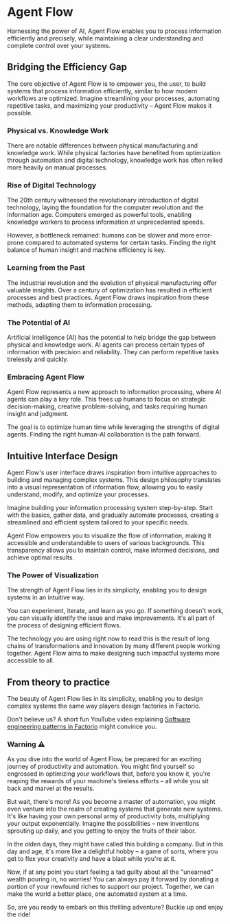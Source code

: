 # Agent Flow

Harnessing the power of AI, Agent Flow enables you to process information
efficiently and precisely, while maintaining a clear understanding and complete
control over your systems.

## Bridging the Efficiency Gap

The core objective of Agent Flow is to empower you, the user, to build systems
that process information efficiently, similar to how modern workflows are
optimized. Imagine streamlining your processes, automating repetitive tasks, and
maximizing your productivity – Agent Flow makes it possible.

### Physical vs. Knowledge Work

There are notable differences between physical manufacturing and knowledge work.
While physical factories have benefited from optimization through automation and
digital technology, knowledge work has often relied more heavily on manual
processes.

### Rise of Digital Technology

The 20th century witnessed the revolutionary introduction of digital technology,
laying the foundation for the computer revolution and the information age.
Computers emerged as powerful tools, enabling knowledge workers to process
information at unprecedented speeds.

However, a bottleneck remained: humans can be slower and more error-prone
compared to automated systems for certain tasks. Finding the right balance of
human insight and machine efficiency is key.

### Learning from the Past

The industrial revolution and the evolution of physical manufacturing offer
valuable insights. Over a century of optimization has resulted in efficient
processes and best practices. Agent Flow draws inspiration from these methods,
adapting them to information processing.

### The Potential of AI

Artificial intelligence (AI) has the potential to help bridge the gap between
physical and knowledge work. AI agents can process certain types of information
with precision and reliability. They can perform repetitive tasks tirelessly and
quickly.

### Embracing Agent Flow

Agent Flow represents a new approach to information processing, where AI agents
can play a key role. This frees up humans to focus on strategic decision-making,
creative problem-solving, and tasks requiring human insight and judgment.

The goal is to optimize human time while leveraging the strengths of digital
agents. Finding the right human-AI collaboration is the path forward.

## Intuitive Interface Design

Agent Flow's user interface draws inspiration from intuitive approaches to
building and managing complex systems. This design philosophy translates into a
visual representation of information flow, allowing you to easily understand,
modify, and optimize your processes.

Imagine building your information processing system step-by-step. Start with the
basics, gather data, and gradually automate processes, creating a streamlined
and efficient system tailored to your specific needs.

Agent Flow empowers you to visualize the flow of information, making it
accessible and understandable to users of various backgrounds. This transparency
allows you to maintain control, make informed decisions, and achieve optimal
results.

### The Power of Visualization

The strength of Agent Flow lies in its simplicity, enabling you to design
systems in an intuitive way.

You can experiment, iterate, and learn as you go. If something doesn't work, you
can visually identify the issue and make improvements. It's all part of the
process of designing efficient flows.

The technology you are using right now to read this is the result of long chains
of transformations and innovation by many different people working together.
Agent Flow aims to make designing such impactful systems more accessible to all.

## From theory to practice

The beauty of Agent Flow lies in its simplicity, enabling you to design complex
systems the same way players design factories in Factorio.

Don't believe us? A short fun YouTube video explaining
[Software engineering patterns in Factorio](https://www.youtube.com/watch?v=vPdUjLqC15Q)
might convince you.

### Warning ⚠️

As you dive into the world of Agent Flow, be prepared for an exciting journey of
productivity and automation. You might find yourself so engrossed in optimizing
your workflows that, before you know it, you're reaping the rewards of your
machine's tireless efforts – all while you sit back and marvel at the results.

But wait, there's more! As you become a master of automation, you might even
venture into the realm of creating systems that generate new systems. It's like
having your own personal army of productivity bots, multiplying your output
exponentially. Imagine the possibilities – new inventions sprouting up daily,
and you getting to enjoy the fruits of their labor.

In the olden days, they might have called this building a company. But in this
day and age, it's more like a delightful hobby – a game of sorts, where you get
to flex your creativity and have a blast while you're at it.

Now, if at any point you start feeling a tad guilty about all the "unearned"
wealth pouring in, no worries! You can always pay it forward by donating a
portion of your newfound riches to support our project. Together, we can make
the world a better place, one automated system at a time.

So, are you ready to embark on this thrilling adventure? Buckle up and enjoy the
ride!
